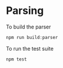 # Parsing

To build the parser

```javascript
npm run build:parser
```

To run the test suite

```javascript
npm test
```
